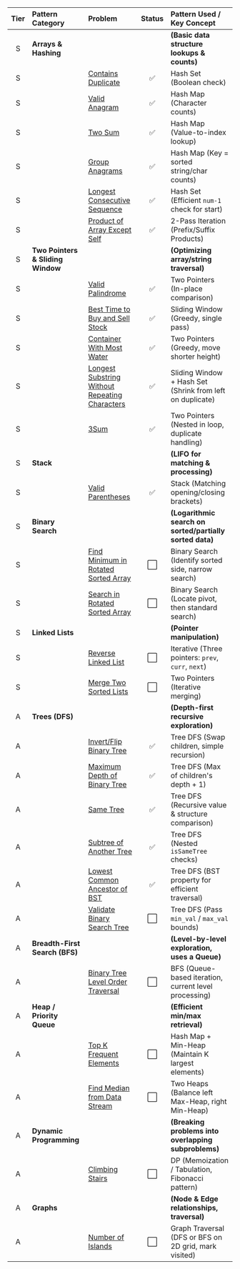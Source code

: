 
| Tier | Pattern Category | Problem | Status | Pattern Used / Key Concept |
| :--: | :--------------- | :---------------------------------------------------- | :----: | :---------------------------------------------------- |
| S | **Arrays & Hashing** | | | **(Basic data structure lookups & counts)** |
| S | | [Contains Duplicate](https://leetcode.com/problems/contains-duplicate/) | ✅ | Hash Set (Boolean check) |
| S | | [Valid Anagram](https://leetcode.com/problems/valid-anagram/) | ✅ | Hash Map (Character counts) |
| S | | [Two Sum](https://leetcode.com/problems/two-sum/) | ✅ | Hash Map (Value-to-index lookup) |
| S | | [Group Anagrams](https://leetcode.com/problems/group-anagrams/) | ✅ | Hash Map (Key = sorted string/char counts) |
| S | | [Longest Consecutive Sequence](https://leetcode.com/problems/longest-consecutive-sequence/) | ✅ | Hash Set (Efficient `num-1` check for start) |
| S | | [Product of Array Except Self](https://leetcode.com/problems/product-of-array-except-self/) | ✅ | 2-Pass Iteration (Prefix/Suffix Products) |
| S | **Two Pointers & Sliding Window** | | | **(Optimizing array/string traversal)** |
| S | | [Valid Palindrome](https://leetcode.com/problems/valid-palindrome/) | ✅ | Two Pointers (In-place comparison) |
| S | | [Best Time to Buy and Sell Stock](https://leetcode.com/problems/best-time-to-buy-and-sell-stock/) | ✅ | Sliding Window (Greedy, single pass) |
| S | | [Container With Most Water](https://leetcode.com/problems/container-with-most-water/) | ✅ | Two Pointers (Greedy, move shorter height) |
| S | | [Longest Substring Without Repeating Characters](https://leetcode.com/problems/longest-substring-without-repeating-characters/) | ✅ | Sliding Window + Hash Set (Shrink from left on duplicate) |
| S | | [3Sum](https://leetcode.com/problems/3sum/) | ✅ | Two Pointers (Nested in loop, duplicate handling) |
| S | **Stack** | | | **(LIFO for matching & processing)** |
| S | | [Valid Parentheses](https://leetcode.com/problems/valid-parentheses/) | ✅ | Stack (Matching opening/closing brackets) |
| S | **Binary Search** | | | **(Logarithmic search on sorted/partially sorted data)** |
| S | | [Find Minimum in Rotated Sorted Array](https://leetcode.com/problems/find-minimum-in-rotated-sorted-array/) | ⬜ | Binary Search (Identify sorted side, narrow search) |
| S | | [Search in Rotated Sorted Array](https://leetcode.com/problems/search-in-rotated-sorted-array/) | ⬜ | Binary Search (Locate pivot, then standard search) |
| S | **Linked Lists** | | | **(Pointer manipulation)** |
| S | | [Reverse Linked List](https://leetcode.com/problems/reverse-linked-list/) | ⬜ | Iterative (Three pointers: `prev`, `curr`, `next`) |
| S | | [Merge Two Sorted Lists](https://leetcode.com/problems/merge-two-sorted-lists/) | ⬜ | Two Pointers (Iterative merging) |
| A | **Trees (DFS)** | | | **(Depth-first recursive exploration)** |
| A | | [Invert/Flip Binary Tree](https://leetcode.com/problems/invert-binary-tree/) | ✅ | Tree DFS (Swap children, simple recursion) |
| A | | [Maximum Depth of Binary Tree](https://leetcode.com/problems/maximum-depth-of-binary-tree/) | ✅ | Tree DFS (Max of children's depth + 1) |
| A | | [Same Tree](https://leetcode.com/problems/same-tree/) | ✅ | Tree DFS (Recursive value & structure comparison) |
| A | | [Subtree of Another Tree](https://leetcode.com/problems/subtree-of-another-tree/) | ✅ | Tree DFS (Nested `isSameTree` checks) |
| A | | [Lowest Common Ancestor of BST](https://leetcode.com/problems/lowest-common-ancestor-of-a-binary_search_tree/) | ✅ | Tree DFS (BST property for efficient traversal) |
| A | | [Validate Binary Search Tree](https://leetcode.com/problems/validate-binary-search-tree/) | ⬜ | Tree DFS (Pass `min_val` / `max_val` bounds) |
| A | **Breadth-First Search (BFS)** | | | **(Level-by-level exploration, uses a Queue)** |
| A | | [Binary Tree Level Order Traversal](https://leetcode.com/problems/binary-tree-level-order-traversal/) | ⬜ | BFS (Queue-based iteration, current level processing) |
| A | **Heap / Priority Queue** | | | **(Efficient min/max retrieval)** |
| A | | [Top K Frequent Elements](https://leetcode.com/problems/top-k-frequent-elements/) | ⬜ | Hash Map + Min-Heap (Maintain K largest elements) |
| A | | [Find Median from Data Stream](https://leetcode.com/problems/find-median-from-data-stream/) | ⬜ | Two Heaps (Balance left Max-Heap, right Min-Heap) |
| A | **Dynamic Programming** | | | **(Breaking problems into overlapping subproblems)** |
| A | | [Climbing Stairs](https://leetcode.com/problems/climbing-stairs/) | ⬜ | DP (Memoization / Tabulation, Fibonacci pattern) |
| A | **Graphs** | | | **(Node & Edge relationships, traversal)** |
| A | | [Number of Islands](https://leetcode.com/problems/number-of-islands/) | ⬜ | Graph Traversal (DFS or BFS on 2D grid, mark visited) |
